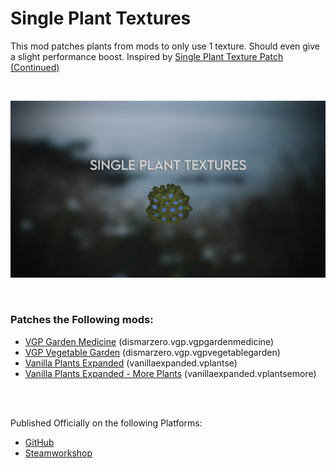 # Single Plant Textures
This mod patches plants from mods to only use 1 texture. Should even give a slight performance boost.
Inspired by [Single Plant Texture Patch (Continued)][1]

<br>

![preview](https://github.com/Official-Husko/Single-Plant-Texture/blob/main/About/Preview.png)

<br>

### Patches the Following mods:
* [VGP Garden Medicine][2] (dismarzero.vgp.vgpgardenmedicine)
* [VGP Vegetable Garden][3] (dismarzero.vgp.vgpvegetablegarden)
* [Vanilla Plants Expanded][4] (vanillaexpanded.vplantse)
* [Vanilla Plants Expanded - More Plants][5] (vanillaexpanded.vplantsemore)

<br>
<br>

Published Officially on the following Platforms:
- [GitHub][6]
- [Steamworkshop][7]


[1]: https://steamcommunity.com/sharedfiles/filedetails/?id=2034171041
[2]: https://steamcommunity.com/sharedfiles/filedetails/?id=2007063140
[3]: https://steamcommunity.com/sharedfiles/filedetails/?id=2007061826
[4]: https://steamcommunity.com/sharedfiles/filedetails/?id=2134308522
[5]: https://steamcommunity.com/sharedfiles/filedetails/?id=2748889667
[6]: https://github.com/Official-Husko/Single-Plant-Texture
[7]: https://steamcommunity.com/sharedfiles/filedetails/?id=3156446585
